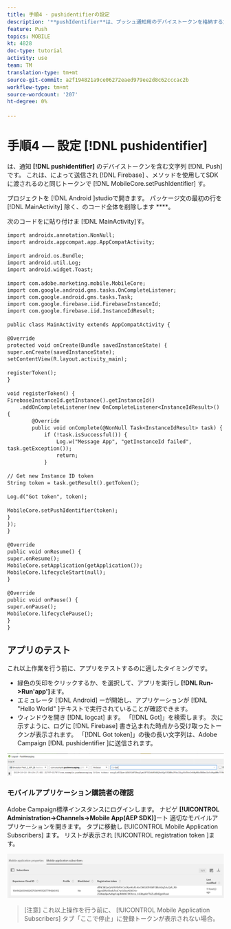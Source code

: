 ```yaml
---
title: 手順4 - pushidentifierの設定
description: '**pushIdentifier**は、プッシュ通知用のデバイストークンを格納する文字列です。 これは、Firebaseから送信され、MobileCore.setPushIdentifierメソッドを使用してSDKに渡されるのと同じトークンです。'
feature: Push
topics: MOBILE
kt: 4828
doc-type: tutorial
activity: use
team: TM
translation-type: tm+mt
source-git-commit: a2f194821a9ce06272eaed979ee2d8c62cccac2b
workflow-type: tm+mt
source-wordcount: '207'
ht-degree: 0%

---
```


# 手順4 — 設定 [!DNL pushidentifier]

は、通知 **[!DNL pushidentifier]** のデバイストークンを含む文字列 [!DNL Push] です。 これは、によって送信され [!DNL Firebase] 、メソッドを使用してSDKに渡されるのと同じトークンで [!DNL MobileCore.setPushIdentifier] す。

プロジェクトを [!DNL Android ]studioで開きます。 パッケージ文の最初の行を [!DNL MainActivity] 除く、のコード全体を削除します ****。

次のコードをに貼り付けま [!DNL MainActivity]す。

```java{.line-numbers}
import androidx.annotation.NonNull;
import androidx.appcompat.app.AppCompatActivity;

import android.os.Bundle;
import android.util.Log;
import android.widget.Toast;

import com.adobe.marketing.mobile.MobileCore;
import com.google.android.gms.tasks.OnCompleteListener;
import com.google.android.gms.tasks.Task;
import com.google.firebase.iid.FirebaseInstanceId;
import com.google.firebase.iid.InstanceIdResult;

public class MainActivity extends AppCompatActivity {

@Override
protected void onCreate(Bundle savedInstanceState) {
super.onCreate(savedInstanceState);
setContentView(R.layout.activity_main);

registerToken();
}

void registerToken() {
FirebaseInstanceId.getInstance().getInstanceId()
    .addOnCompleteListener(new OnCompleteListener<InstanceIdResult>() {
        @Override
        public void onComplete(@NonNull Task<InstanceIdResult> task) {
            if (!task.isSuccessful()) {
                Log.w("Message App", "getInstanceId failed", task.getException());
                return;
            }

// Get new Instance ID token
String token = task.getResult().getToken();

Log.d("Got token", token);

MobileCore.setPushIdentifier(token);
}
});
}

@Override
public void onResume() {
super.onResume();
MobileCore.setApplication(getApplication());
MobileCore.lifecycleStart(null);
}

@Override
public void onPause() {
super.onPause();
MobileCore.lifecyclePause();
}
}
```

## アプリのテスト

これ以上作業を行う前に、アプリをテストするのに適したタイミングです。

* 緑色の矢印をクリックするか、を選択して、アプリを実行し **[!DNL Run->Run'app']**&#x200B;ます。
* エミュレータ [!DNL Android] ーが開始し、アプリケーションが [!DNL "Hello World" ]テキストで実行されていることが確認できます。
* ウィンドウを開き [!DNL logcat] ます。 「[!DNL Got]」を検索します。 次に示すように、ログに [!DNL Firebase] 書き込まれた時点から受け取ったトークンが表示されます。 「[!DNL Got token]」の後の長い文字列は、Adobe Campaign [!DNL pushidentifier ]に送信されます。

![logcatトークン](assets/logcat-got-token.PNG)

### モバイルアプリケーション購読者の確認

Adobe Campaign標準インスタンスにログインします。
ナビゲ **[!UICONTROL Administration->Channels->Mobile App(AEP SDK)]**&#x200B;ート 適切なモバイルアプリケーションを開きます。 タブに移動し [!UICONTROL Mobile Application Subscribers] ます。 リストが表示され [!UICONTROL registration token ]ます。

![モバイルアプリケーション購読者](assets/mobile-application-subscribers.PNG)

>[注意]
>これ以上操作を行う前に、 [!UICONTROL Mobile Application Subscribers] タブ「ここで停止」に登録トークンが表示されない場合。
